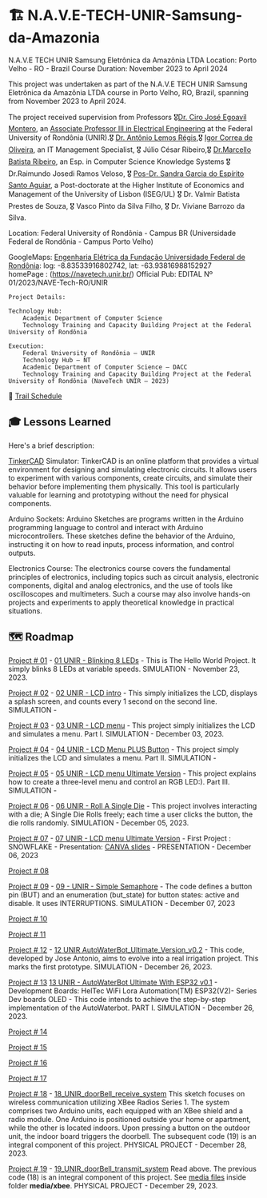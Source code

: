 
#  🏗 N.A.V.E-TECH-UNIR-Samsung-da-Amazonia

N.A.V.E TECH UNIR Samsung Eletrônica da Amazônia LTDA
Location: Porto Velho - RO - Brazil
Course Duration: November 2023 to April 2024

This project was undertaken as part of the N.A.V.E TECH UNIR Samsung Eletrônica da Amazônia LTDA course in Porto Velho, RO, Brazil, spanning from November 2023 to April 2024.

The project received supervision from Professors 🎖[Dr. Ciro José Egoavil Montero](https://www.linkedin.com/in/ciro-j-egoavil-210b7a44/?originalSubdomain=br), an [Associate Professor III in Electrical Engineering](https://ciroegoavil.unir.br/homepage) at the Federal University of Rondônia (UNIR).🎖 [Dr. Antônio Lemos Régis](https://www.linkedin.com/in/ant%C3%B4nio-lemos-r%C3%A9gis-0774ba24/?originalSubdomain=br),🎖 [Igor Correa de Oliveira](https://dacc.unir.br/pagina/exibir/2487), an IT Management Specialist, 🎖 Júlio César Ribeiro,🎖 [Dr.Marcello Batista Ribeiro](https://www.linkedin.com/in/marcello-ribeiro-b3807a43/), an Esp. in Computer Science Knowledge Systems 🎖 Dr.Raimundo Josedi Ramos Veloso, 🎖 [Pos-Dr. Sandra Garcia do Espírito Santo Aguiar](https://www.linkedin.com/in/sandradacruzgarcia/?originalSubdomain=br), a Post-doctorate at the Higher Institute of Economics and Management of the University of Lisbon (ISEG/UL) 🎖  Dr. Valmir Batista Prestes de Souza, 🎖 Vasco Pinto da Silva Filho, 🎖 Dr. Viviane Barrozo da Silva. 

Location: Federal University of Rondônia - Campus BR
(Universidade Federal de Rondônia - Campus Porto Velho)
     
GoogleMaps: [Engenharia Elétrica da Fundação Universidade Federal de Rondônia](https://www.google.com/maps/place/Federal+University+of+Rond%C3%B4nia+-+Campus+BR/@-8.8355618,-63.9389209,17z/data=!3m1!4b1!4m6!3m5!1s0x92325e0bbe3744f3:0x63a140cb3a09ac24!8m2!3d-8.8355618!4d-63.9389209!16s%2Fg%2F1ptvt8tv6?entry=ttu):
      log: -8.83533916802742, lat: -63.93816988152927      
   homePage :     (https://navetech.unir.br/) 
   Official Pub:  EDITAL Nº 01/2023/NAVE-Tech-RO/UNIR
````
Project Details:

Technology Hub:
	Academic Department of Computer Science
	Technology Training and Capacity Building Project at the Federal University of Rondônia

Execution:
	Federal University of Rondônia – UNIR
	Technology Hub – NT
	Academic Department of Computer Science – DACC
	Technology Training and Capacity Building Project at the Federal University of Rondônia (NaveTech UNIR – 2023)
````                

📰 [Trail Schedule](docs/Execucao_das_Trilhas___Roteiro__Versao_5__1322525210.pdf/)

## 🎓 Lessons Learned 
Here's a brief description:

[TinkerCAD](https://www.tinkercad.com/) Simulator:
TinkerCAD is an online platform that provides a virtual environment for designing and simulating electronic circuits. It allows users to experiment with various components, create circuits, and simulate their behavior before implementing them physically. This tool is particularly valuable for learning and prototyping without the need for physical components.

Arduino Sockets:
Arduino Sketches are programs written in the Arduino programming language to control and interact with Arduino microcontrollers. These sketches define the behavior of the Arduino, instructing it on how to read inputs, process information, and control outputs.

Electronics Course:
The electronics course covers the fundamental principles of electronics, including topics such as circuit analysis, electronic components, digital and analog electronics, and the use of tools like oscilloscopes and multimeters. Such a course may also involve hands-on projects and experiments to apply theoretical knowledge in practical situations.


## 🗺️ Roadmap 

[Project # 01](UNIR_SAMSUNG/navetech.unir.br/01_UNIR_Blinking_8_LEDs.ino/) - [01 UNIR - Blinking 8 LEDs](https://www.tinkercad.com/things/fYhatzkBG4p-01-unir-blinking-8-leds) - This is The Hello World Project. It simply blinks 8 LEDs at variable speeds. SIMULATION - November 23, 2023.

[Project # 02](UNIR_SAMSUNG/navetech.unir.br/02_UNIR_LCD_intro.ino/) - [02 UNIR - LCD intro](https://www.tinkercad.com/things/iMBcjtxUw8Y-02-unir-lcd-intro) - This simply initializes the LCD, displays a splash screen, and counts every 1 second on the second line.  SIMULATION - 

[Project # 03](UNIR_SAMSUNG/navetech.unir.br/) - [03 UNIR - LCD menu](https://www.tinkercad.com/things/aNrWzjOpfV9-03-unir-lcd-menu-) - This project simply initializes the LCD and simulates a menu. Part I. SIMULATION - December 03, 2023.


[Project # 04](UNIR_SAMSUNG/navetech.unir.br/04_UNIR_LCD_Menu_PLUS_Button.ino/) - [04 UNIR - LCD Menu PLUS Button](https://www.tinkercad.com/things/hCIPRuBCSEj-04-unir-lcd-menu-plus-button-) -  This project simply initializes the LCD and simulates a menu.  Part II. SIMULATION -

[Project # 05](UNIR_SAMSUNG/navetech.unir.br/05_UNIR_LCD_menu_Ultimate_Version.ino/) - [05 UNIR - LCD menu Ultimate Version](https://www.tinkercad.com/things/gL5unE1WIcH-05-unir-lcd-menu-ultimate-version) - This project explains how to create a three-level menu and control an RGB LED:). Part III. SIMULATION -

[Project # 06](UNIR_SAMSUNG/navetech.unir.br/06_UNIR_Roll_A_Single_Die.ino/) - [06 UNIR - Roll A Single Die](https://www.tinkercad.com/things/0fnAGGkzqpq-06-unir-roll-a-single-die) - This project involves interacting with a die; A Single Die Rolls freely;  each time a user clicks the button, the die rolls randomly. SIMULATION - December 05, 2023.
 
[Project # 07](UNIR_SAMSUNG/navetech.unir.br/07_UNIR_LCD_menu_Ultimate_Version.ino/) - [07 UNIR - LCD menu Ultimate Version](https://www.tinkercad.com/things/kl6VqxzIb4Z-07-unir-lcd-menu-ultimate-version) -  First Project : SNOWFLAKE - Presentation: [CANVA slides](https://www.canva.com/design/DAF1mXAJyeE/Iv0X65QcByHk04a267UFZA/edit?utm_content=DAF1mXAJyeE&utm_campaign=designshare&utm_medium=link2&utm_source=sharebutton) - PRESENTATION - December 06, 2023 

[Project # 08](UNIR_SAMSUNG/navetech.unir.br/)

[Project # 09](UNIR_SAMSUNG/navetech.unir.br/) - [09 - UNIR - Simple Semaphore](https://www.tinkercad.com/things/7fPh07cRnWQ-09-unir-simple-semaphore) - The code defines a button pin (BUT) and an enumeration (but_state) for button states: active and disable. It uses INTERRUPTIONS. SIMULATION - December 07, 2023
	 

[Project # 10](UNIR_SAMSUNG/navetech.unir.br/TODO)

[Project # 11](UNIR_SAMSUNG/navetech.unir.br/TODO)

[Project # 12](UNIR_SAMSUNG/navetech.unir.br/) - [12 UNIR AutoWaterBot_Ultimate_Version_v0.2](https://www.tinkercad.com/things/ehEDYXSSMlV-12-unir-autowaterbotultimateversionv02) - 
This code, developed by Jose Antonio, aims to evolve into a real irrigation project. This marks the first prototype. SIMULATION - December 26, 2023.

[Project # 13](UNIR_SAMSUNG/navetech.unir.br/) [13 UNIR - AutoWaterBot Ultimate With ESP32 v0.1](https://www.tinkercad.com/things/ehEDYXSSMlV-12-unir-autowaterbotultimateversionv02) - Development Boards: HelTec WiFi Lora Automation(TM) ESP32(V2)- Series Dev boards OLED - This code intends to achieve the step-by-step implementation of the AutoWaterbot. PART I. SIMULATION - December 26, 2023.

[Project # 14](UNIR_SAMSUNG/navetech.unir.br/TODO)

[Project # 15](UNIR_SAMSUNG/navetech.unir.br/TODO)

[Project # 16](UNIR_SAMSUNG/navetech.unir.br/TODO)

[Project # 17](UNIR_SAMSUNG/navetech.unir.br/TODO)

[Project # 18](UNIR_SAMSUNG/navetech.unir.br/18_UNIR_doorBell_receive_system.ino/) - [18_UNIR_doorBell_receive_system]() This sketch focuses on wireless communication utilizing XBee Radios Series 1. The system comprises two Arduino units, each equipped with an XBee shield and a radio module. One Arduino is positioned outside your home or apartment, while the other is located indoors. Upon pressing a button on the outdoor unit, the indoor board triggers the doorbell. The subsequent code (19) is an integral component of this project. PHYSICAL PROJECT - December 28, 2023.

[Project # 19](UNIR_SAMSUNG/navetech.unir.br/19_UNIR_doorBell_transmit_system.ino/) - [19_UNIR_doorBell_transmit_system]() Read above. The previous code (18) is an integral component of this project. See [media files](UNIR_SAMSUNG/navetech.unir.br/media/xbee/20231229_174952.jpg/) inside folder **media/xbee**. PHYSICAL PROJECT - December 29, 2023.
